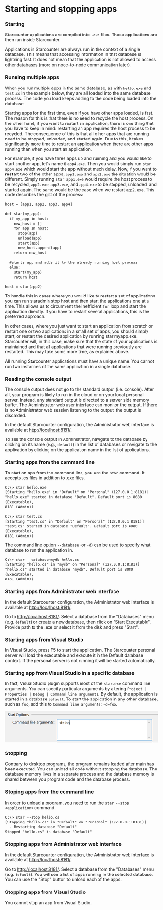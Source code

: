 # Starting and stopping apps

### Starting

Starcounter applications are compiled into `.exe` files. These applications are then run inside Starcounter.

Applications in Starcounter are always run in the context of a single database. This means that accessing information in that database is lightning fast. It does not mean that the application is not allowed to access other databases \(more on node-to-node communication later\).

### Running multiple apps

When you run multiple apps in the same database, as with `hello.exe` and `test.cs` in the example below, they are all loaded into the same database process. The code you load keeps adding to the code being loaded into the database.

Starting apps for the first time, even if you have other apps loaded, is fast. The reason for this is that there is no need to recycle the host process. On the other hand, if you want to restart an application, there is one thing that you have to keep in mind: restarting an app requires the host process to be recycled. The consequence of this is that all other apps that are running need to be stopped, unloaded, and started again. Due to this, it takes significantly more time to restart an application when there are other apps running than when you start an application.

For example, if you have three apps up and running and you would like to start another app, let's name it `app4.exe`. Then you would simply run `star app4.exe` which would start the app without much delay. Now, if you want to **restart** two of the other apps, `app1.exe` and `app2.exe` the situation would be different. Simply running `star app1.exe` would require the host process to be recycled, `app2.exe`, `app3.exe`, and `app4.exe` to be stopped, unloaded, and started again. The same would be the case when we restart `app2.exe`. This code describes the gist of the process:

```
host = [app1, app2, app3, app4]

def star(my_app):
  if my_app in host:
    new_host = []
    for app in host:
      stop(app)
      unload(app)
      start(app)
      new_host.append(app)
    return new_host

  #starts app and adds it to the already running host process
  else:
    start(my_app)
    return host

host = star(app2)
```

To handle this in cases where you would like to restart a set of applications you can run staradmin stop host and then start the applications one at a time. This allows us to circumvent the inefficient `for` loop and start the application directly. If you have to restart several applications, this is the preferred approach.

In other cases, where you just want to start an application from scratch or restart one or two applications in a small set of apps, you should simply start, or restart the desired application by running star myapp.exe. Starcounter will, in this case, make sure that the state of your applications is maintained and that all applications that were running previously are restarted. This may take some more time, as explained above.

All running Starcounter applications must have a unique name. You cannot run two instances of the same application in a single database.

### Reading the console output

The console output does not go to the standard output \(i.e. console\). After all, your program is likely to run in the cloud or on your local personal server. Instead, any standard output is directed to a server side memory buffer. The Administrator web user interface can monitor the output. If there is no Administrator web session listening to the output, the output is discarded.

In the default Starcounter configuration, the Administrator web interface is available at [http://localhost:8181/](http://localhost:8181/).

To see the console output in Administrator, navigate to the database by clicking on its name \(e.g., `default`\) in the list of databases or navigate to the application by clicking on the application name in the list of applications.

### Starting apps from the command line

To start an app from the command line, you use the `star` command. It accepts .cs files in addition to .exe files.

```
C:\> star hello.exe
[Starting "hello.exe" in "Default" on "Personal" (127.0.0.1:8181)]
"hello.exe" started in database "Default". Default port is 8080 (Executable),
8181 (Admin))

C:\> star test.cs
[Starting "test.cs" in "Default" on "Personal" (127.0.0.1:8181)]
"test.cs" started in database "Default". Default port is 8080 (Executable),
8181 (Admin))
```

The command line option `--database` \(or `-d`\) can be used to specify what database to run the application in.

```
C:\> star --database=mydb hello.cs
[Starting "hello.cs" in "mydb" on "Personal" (127.0.0.1:8181)]
"hello.cs" started in database "mydb". Default port is 8080 (Executable),
8181 (Admin))
```

### Starting apps from Administrator web interface

In the default Starcounter configuration, the Administrator web interface is available at [http://localhost:8181/](http://localhost:8181/).

Go to [http://localhost:8181/](http://localhost:8181/). Select a database from the "Databases" menu \(e.g. `default`\) or create a new database, then click on "Start Executable". Provide path to the .exe or select it from the disk and press "Start".

### Starting apps from Visual Studio

In Visual Studio, press F5 to start the application. The Starcounter personal server will load the executable and execute it in the Default database context. If the personal server is not running it will be started automatically.

### Starting app from Visual Studio in a specific database

In fact, Visual Studio plugin supports most of the `star.exe` command line arguments. You can specify particular arguments by altering `Project | Properties | Debug | Command line arguments`. By default, the application is started in a database `default`. To start the application in any other database, such as `foo`, add this to `Command line arguments`: `-d=foo`.



![](../../.gitbook/assets/cbbdaef6-d55f-11e5-933e-f1c8dda21a12.png)



### Stopping

Contrary to desktop programs, the program remains loaded after main has been executed. You can unload all code without stopping the database. The database memory lives in a separate process and the database memory is shared between you program code and the database process.

### Stoping apps from the command line

In order to unload a program, you need to run the `star --stop <application>` command.

```
C:\> star --stop hello.cs
[Stopping "hello.cs" in "Default" on "Personal" (127.0.0.1:8181)]
  - Restarting database "Default"
Stopped "hello.cs" in database "Default"
```

### Stopping apps from Administrator web interface

In the default Starcounter configuration, the Administrator web interface is available at [http://localhost:8181/](http://localhost:8181/).

Go to [http://localhost:8181/](http://localhost:8181/). Select a database from the "Databases" menu \(e.g. `default`\). You will see a list of apps running in the selected database. You can use the "Stop" button to unload each of the apps.

### Stopping apps from Visual Studio

You cannot stop an app from Visual Studio.

